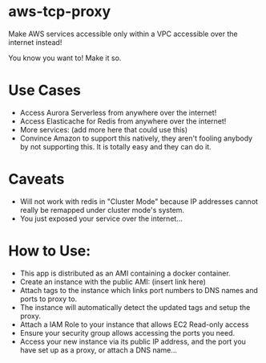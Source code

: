 # aws-tcp-proxy
Make AWS services accessible only within a VPC accessible over the internet instead!

You know you want to! Make it so.

# Use Cases
* Access Aurora Serverless from anywhere over the internet!
* Access Elasticache for Redis from anywhere over the internet!
* More services: (add more here that could use this)
* Convince Amazon to support this natively, they aren't fooling anybody by not supporting this. It is totally easy and they can do it.

# Caveats
* Will not work with redis in "Cluster Mode" because IP addresses cannot really be remapped under cluster mode's system.
* You just exposed your service over the internet...

# How to Use:
* This app is distributed as an AMI containing a docker container.
* Create an instance with the public AMI: (insert link here)
* Attach tags to the instance which links port numbers to DNS names and ports to proxy to.
* The instance will automatically detect the updated tags and setup the proxy.
* Attach a IAM Role to your instance that allows EC2 Read-only access
* Ensure your security group allows accessing the ports you need.
* Access your new instance via its public IP address, and the port you have set up as a proxy, or attach a DNS name...
